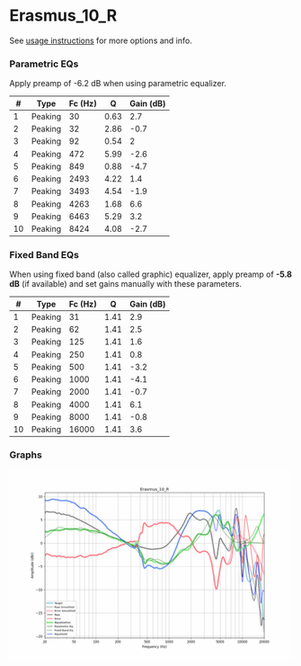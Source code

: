 # Erasmus_10_R
See [usage instructions](https://github.com/jaakkopasanen/AutoEq#usage) for more options and info.

### Parametric EQs
Apply preamp of -6.2 dB when using parametric equalizer.

|   # | Type    |   Fc (Hz) |    Q |   Gain (dB) |
|-----|---------|-----------|------|-------------|
|   1 | Peaking |        30 | 0.63 |         2.7 |
|   2 | Peaking |        32 | 2.86 |        -0.7 |
|   3 | Peaking |        92 | 0.54 |         2   |
|   4 | Peaking |       472 | 5.99 |        -2.6 |
|   5 | Peaking |       849 | 0.88 |        -4.7 |
|   6 | Peaking |      2493 | 4.22 |         1.4 |
|   7 | Peaking |      3493 | 4.54 |        -1.9 |
|   8 | Peaking |      4263 | 1.68 |         6.6 |
|   9 | Peaking |      6463 | 5.29 |         3.2 |
|  10 | Peaking |      8424 | 4.08 |        -2.7 |

### Fixed Band EQs
When using fixed band (also called graphic) equalizer, apply preamp of **-5.8 dB** (if available) and set gains manually with these parameters.

|   # | Type    |   Fc (Hz) |    Q |   Gain (dB) |
|-----|---------|-----------|------|-------------|
|   1 | Peaking |        31 | 1.41 |         2.9 |
|   2 | Peaking |        62 | 1.41 |         2.5 |
|   3 | Peaking |       125 | 1.41 |         1.6 |
|   4 | Peaking |       250 | 1.41 |         0.8 |
|   5 | Peaking |       500 | 1.41 |        -3.2 |
|   6 | Peaking |      1000 | 1.41 |        -4.1 |
|   7 | Peaking |      2000 | 1.41 |        -0.7 |
|   8 | Peaking |      4000 | 1.41 |         6.1 |
|   9 | Peaking |      8000 | 1.41 |        -0.8 |
|  10 | Peaking |     16000 | 1.41 |         3.6 |

### Graphs
![](./Erasmus_10_R.png)

